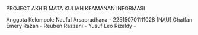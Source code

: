 PROJECT AKHIR MATA KULIAH KEAMANAN INFORMASI

Anggota Kelompok:
Naufal Arsapradhana – 225150701111028 [NAU]
Ghatfan Emery Razan - 
Reuben Razzani - 
Yusuf Leo Rizaldy - 

